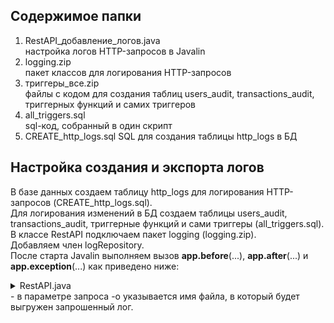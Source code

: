 ## Содержимое папки
1) RestAPI_добавление_логов.java  
настройка логов HTTP-запросов в Javalin  
2) logging.zip  
пакет классов для логирования HTTP-запросов  
3) триггеры_все.zip  
файлы с кодом для создания таблиц users_audit, transactions_audit, триггерных функций и самих триггеров  
4) all_triggers.sql  
sql-код, собранный в один скрипт
5) CREATE_http_logs.sql
SQL для создания таблицы http_logs в БД


## Настройка создания и экспорта логов
В базе данных создаем таблицу http_logs для логирования HTTP-запросов (CREATE_http_logs.sql).  
Для логирования изменений в БД создаем таблицы users_audit, transactions_audit, триггерные функций и сами триггеры (all_triggers.sql).  
В классе RestAPI подключаем пакет logging (logging.zip).  
Добавляем член logRepository.  
После старта Javalin выполняем вызов  **app.before**(...), **app.after**(...) и **app.exception**(...) как приведено ниже:  
<details>
        <summary>RestAPI.java</summary>
           ```java
public class RestAPI {
    private static final HttpLogRepository logRepository = new HttpLogRepository();

    //запуск АПИ
    public static void start() {

        Javalin app = Javalin.create(config -> {
          .....
        });
        int port = 7070;
        app.start(port);


        app.before(new HttpLoggingFilter(logRepository));

        app.after(ctx -> HttpLoggingFilter.logResponse(ctx, logRepository)); // <-- Логируем ответы

        // Обработчик ошибок для сохранения сообщений
        app.exception(Exception.class, (e, ctx) -> {
            ctx.status(500);
            ctx.json(Map.of("error", e.getMessage()));
            ctx.attribute("errorMessage", e.getMessage()); // Для логов
        });
```
</details>

## Экспорт логов
Для экспорта логов http-запросов, изменения таблиц users_audit или transactions_audit следует:  
- выполнить вход (энд-поинт /api/login)  
- получить токен  
- выполнить запрос /api/get_logs с указанием токена авторизации и имени таблицы tableName в параметре json  
{http_logs, users_audit, transactions_audit}  
<details>
        <summary>пример обращения к энд-поинту /api/get_logs</summary>
           ```cmd
curl.exe -v -X GET http://localhost:7070/api/get_logs -H "Authorization: Bearer eyJhbGciOiJIUzI1NiJ9.eyJzdWIiOiJrYXRlIiwianRpIjoiNSIsImVtYWlsIjoiYWJyYTkxMUBnbWFpbC5jb20iLCJleHAiOjE3NDY1MjA4MTB9.CpV4FuX9TQkefxwx8hmFMvjOjqZ9tAJ32So_bEnypLA" -H "Content-Type: application/json"  -d '{\"tableName\":\"http_logs\"}' -o data.csv 
```
</details>  
- в параметре запроса -o указывается имя файла, в который будет выгружен запрошенный лог.  
